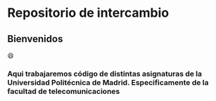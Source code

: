# Repositorio de intercambio
## Bienvenidos 
:smile:
### Aqui trabajaremos código de distintas asignaturas de la Universidad Politécnica de Madrid. Especificamente de la facultad de telecomunicaciones

